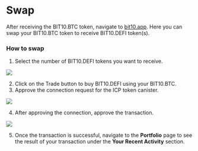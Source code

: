 # Swap

After receiving the BIT10.BTC token, navigate to [bit10.app](https://bit10.app/). Here you can swap your BIT10.BTC token to receive BIT10.DEFI token(s).

### How to swap

1. Select the number of BIT10.DEFI tokens you want to receive.

![](https://github.com/ZeyaRabani/BIT10/assets/64153988/dfc54622-914b-46d2-b820-44f4fdca7adf)

2. Click on the Trade button to buy BIT10.DEFI using your BIT10.BTC.
3. Approve the connection request for the ICP token canister.

![](https://github.com/ZeyaRabani/BIT10/assets/64153988/62fd2316-d216-4207-b020-478282c4740f)

4. After approving the connection, approve the transaction.

![](https://github.com/ZeyaRabani/BIT10/assets/64153988/1041732c-dceb-47ff-9dce-3ed7430d8057)

5. Once the transaction is successful, navigate to the **Portfolio** page to see the result of your transaction under the **Your Recent Activity** section.
